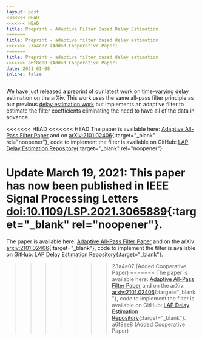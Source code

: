```yaml
---
layout: post
<<<<<<< HEAD
<<<<<<< HEAD
title: Preprint - Adaptive Filter Based Delay Estimation
=======
title: Preprint - adaptive filter based delay estimation
>>>>>>> 23a4e07 (Added Cooperative Paper)
=======
title: Preprint - adaptive filter based delay estimation
>>>>>>> a6f8ee8 (Added Cooperative Paper)
date: 2021-01-08
inline: false
---
```


We have just released a preprint of our latest work on time-varying delay estimation on the arXiv.  This work uses the same all-pass filter principle as our previous [delay estimation work](../../research/delayestimation/) but implements an adaptive filter to estimate the filter coefficients eliminating the need to have all of the data in advance.

<<<<<<< HEAD
<<<<<<< HEAD
The paper is available here: [Adaptive All-Pass Filter Paper](../../assets/pdf/2020_AAP.pdf) and on [arXiv:2101.02406](https://arxiv.org/abs/2101.02406){:target="_blank" rel="noopener"}, code to implement the filter is available on GitHub: [LAP Delay Estimation Repository](https://github.com/beteje/LAP_DelayEstimation){:target="_blank" rel="noopener"}.

**Update March 19, 2021:** This paper has now been published in IEEE Signal Processing Letters [doi:10.1109/LSP.2021.3065889](https://doi.org/10.1109/LSP.2021.3065889){:target="_blank" rel="noopener"}.
=======
The paper is available here: [Adaptive All-Pass Filter Paper](../../assets/pdf/2020_AAP.pdf) and on the arXiv: [arxiv:2101.02406](https://arxiv.org/abs/2101.02406){:target="_blank"}, code to implement the filter is available on GitHub: [LAP Delay Estimation Repository](https://github.com/beteje/LAP_DelayEstimation){:target="_blank"}.
>>>>>>> 23a4e07 (Added Cooperative Paper)
=======
The paper is available here: [Adaptive All-Pass Filter Paper](../../assets/pdf/2020_AAP.pdf) and on the arXiv: [arxiv:2101.02406](https://arxiv.org/abs/2101.02406){:target="_blank"}, code to implement the filter is available on GitHub: [LAP Delay Estimation Repository](https://github.com/beteje/LAP_DelayEstimation){:target="_blank"}.
>>>>>>> a6f8ee8 (Added Cooperative Paper)
